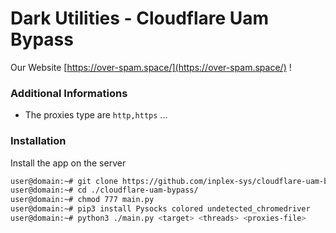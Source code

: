 # Dark Utilities - Cloudflare Uam Bypass

Our Website [https://over-spam.space/](https://over-spam.space/) !

### Additional Informations
 - The proxies type are `http,https` ...

### Installation
Install the app on the server
```sh
user@domain:~# git clone https://github.com/inplex-sys/cloudflare-uam-bypass.git
user@domain:~# cd ./cloudflare-uam-bypass/
user@domain:~# chmod 777 main.py
user@domain:~# pip3 install Pysocks colored undetected_chromedriver
user@domain:~# python3 ./main.py <target> <threads> <proxies-file>
```
